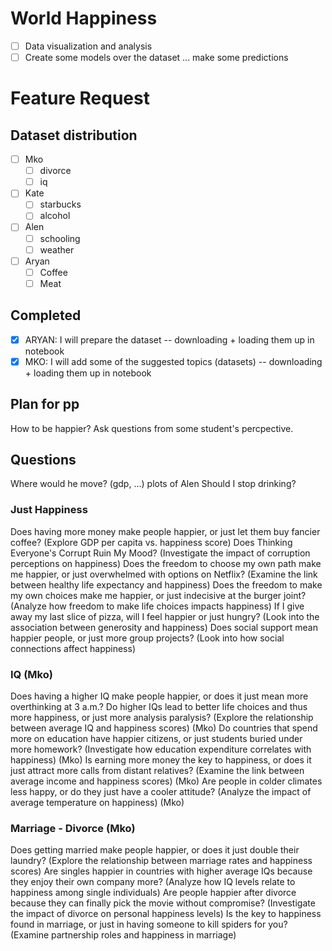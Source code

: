 # World Happiness

- [ ] Data visualization and analysis
- [ ] Create some models over the dataset ... make some predictions

# Feature Request

## Dataset distribution

- [ ] Mko
  - [ ] divorce
  - [ ] iq
- [ ] Kate
  - [ ] starbucks
  - [ ] alcohol
- [ ] Alen
  - [ ] schooling
  - [ ] weather
- [ ] Aryan
  - [ ] Coffee
  - [ ] Meat

## Completed

- [x] ARYAN: I will prepare the dataset -- downloading + loading them up in notebook
- [x] MKO: I will add some of the suggested topics (datasets) -- downloading + loading them up in notebook

## Plan for pp

How to be happier?
Ask questions from some student's percpective.

## Questions

Where would he move? (gdp, ...) plots of Alen
Should I stop drinking?

### Just Happiness
Does having more money make people happier, or just let them buy fancier coffee? (Explore GDP per capita vs. happiness score)
Does Thinking Everyone's Corrupt Ruin My Mood? (Investigate the impact of corruption perceptions on happiness)
Does the freedom to choose my own path make me happier, or just overwhelmed with options on Netflix? (Examine the link between healthy life expectancy and happiness)
Does the freedom to make my own choices make me happier, or just indecisive at the burger joint? (Analyze how freedom to make life choices impacts happiness)
If I give away my last slice of pizza, will I feel happier or just hungry? (Look into the association between generosity and happiness)
Does social support mean happier people, or just more group projects? (Look into how social connections affect happiness)

### IQ (Mko)
Does having a higher IQ make people happier, or does it just mean more overthinking at 3 a.m.? 
Do higher IQs lead to better life choices and thus more happiness, or just more analysis paralysis? (Explore the relationship between average IQ and happiness scores) (Mko)
Do countries that spend more on education have happier citizens, or just students buried under more homework? (Investigate how education expenditure correlates with happiness) (Mko)
Is earning more money the key to happiness, or does it just attract more calls from distant relatives? (Examine the link between average income and happiness scores) (Mko)
Are people in colder climates less happy, or do they just have a cooler attitude? (Analyze the impact of average temperature on happiness) (Mko)

### Marriage - Divorce (Mko)
Does getting married make people happier, or does it just double their laundry? (Explore the relationship between marriage rates and happiness scores)
Are singles happier in countries with higher average IQs because they enjoy their own company more? (Analyze how IQ levels relate to happiness among single individuals)
Are people happier after divorce because they can finally pick the movie without compromise? (Investigate the impact of divorce on personal happiness levels)
Is the key to happiness found in marriage, or just in having someone to kill spiders for you? (Examine partnership roles and happiness in marriage)




